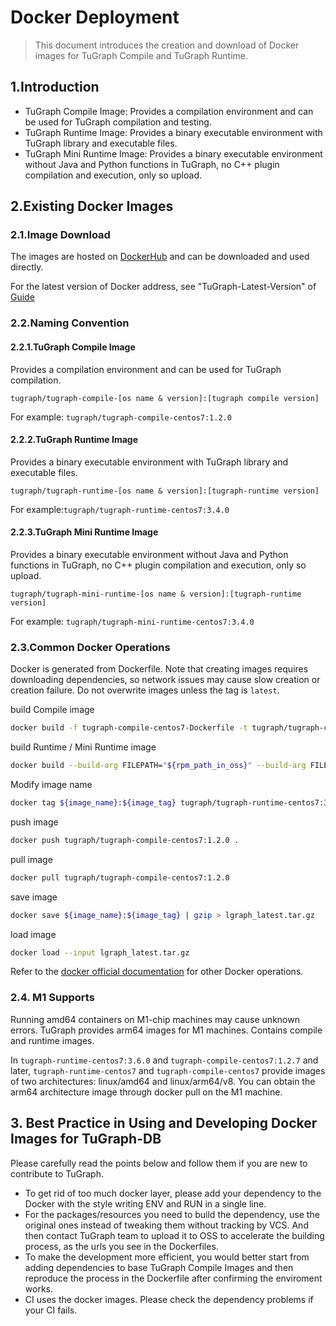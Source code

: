 # Docker Deployment

>This document introduces the creation and download of Docker images for TuGraph Compile and TuGraph Runtime.

## 1.Introduction

- TuGraph Compile Image: Provides a compilation environment and can be used for TuGraph compilation and testing.
- TuGraph Runtime Image: Provides a binary executable environment with TuGraph library and executable files.
- TuGraph Mini Runtime Image: Provides a binary executable environment without Java and Python functions in TuGraph, no C++ plugin compilation and execution, only so upload.

## 2.Existing Docker Images

### 2.1.Image Download

The images are hosted on [DockerHub]( https://hub.docker.com/u/tugraph ) and can be downloaded and used directly.

For the latest version of Docker address, see "TuGraph-Latest-Version" of [Guide](../../1.guide.md)

### 2.2.Naming Convention

#### 2.2.1.TuGraph Compile Image

Provides a compilation environment and can be used for TuGraph compilation.

`tugraph/tugraph-compile-[os name & version]:[tugraph compile version]`

For example: `tugraph/tugraph-compile-centos7:1.2.0`

#### 2.2.2.TuGraph Runtime Image

Provides a binary executable environment with TuGraph library and executable files.

`tugraph/tugraph-runtime-[os name & version]:[tugraph-runtime version]`

For example:`tugraph/tugraph-runtime-centos7:3.4.0`

#### 2.2.3.TuGraph Mini Runtime Image

Provides a binary executable environment without Java and Python functions in TuGraph, no C++ plugin compilation and execution, only so upload.

`tugraph/tugraph-mini-runtime-[os name & version]:[tugraph-runtime version]`

For example: `tugraph/tugraph-mini-runtime-centos7:3.4.0`

### 2.3.Common Docker Operations

Docker is generated from Dockerfile. Note that creating images requires downloading dependencies, so network issues may cause slow creation or creation failure. Do not overwrite images unless the tag is `latest`.

build Compile image
```bash
docker build -f tugraph-compile-centos7-Dockerfile -t tugraph/tugraph-compile-centos7:1.2.0 .
```

build Runtime / Mini Runtime image
```bash
docker build --build-arg FILEPATH="${rpm_path_in_oss}" --build-arg FILENAME="${rpm_name}" -f tugraph-compile-centos7-Dockerfile -t tugraph/tugraph-runtime-centos7:1.2.0 .
```

Modify image name
```bash
docker tag ${image_name}:${image_tag} tugraph/tugraph-runtime-centos7:3.3.0
```

push image
```bash
docker push tugraph/tugraph-compile-centos7:1.2.0 .
```

pull image
```bash
docker pull tugraph/tugraph-compile-centos7:1.2.0
```

save image
```bash
docker save ${image_name}:${image_tag} | gzip > lgraph_latest.tar.gz
```

load image
```bash
docker load --input lgraph_latest.tar.gz
```

Refer to the [docker official documentation](https://docs.docker.com/engine/reference/commandline/cli ) for other Docker operations.

### 2.4. M1 Supports

Running amd64 containers on M1-chip machines may cause unknown errors. TuGraph provides arm64 images for M1 machines. Contains compile and runtime images.

In `tugraph-runtime-centos7:3.6.0` and `tugraph-compile-centos7:1.2.7` and later, `tugraph-runtime-centos7` and `tugraph-compile-centos7` provide images of two architectures: linux/amd64 and linux/arm64/v8. You can obtain the arm64 architecture image through docker pull on the M1 machine.

## 3. Best Practice in Using and Developing Docker Images for TuGraph-DB

Please carefully read the points below and follow them if you are new to contribute to TuGraph.

- To get rid of too much docker layer, please add your dependency to the Docker with the style writing ENV and RUN in a
  single line.
- For the packages/resources you need to build the dependency, use the original ones instead of tweaking them without
  tracking by VCS. And then contact TuGraph team to upload it to OSS to accelerate the building process, as the urls you
  see in the Dockerfiles.
- To make the development more efficient, you would better start from adding dependencies to base TuGraph Compile Images
  and then reproduce the process in the Dockerfile after confirming the enviroment works.
- CI uses the docker images. Please check the dependency problems if your CI fails.